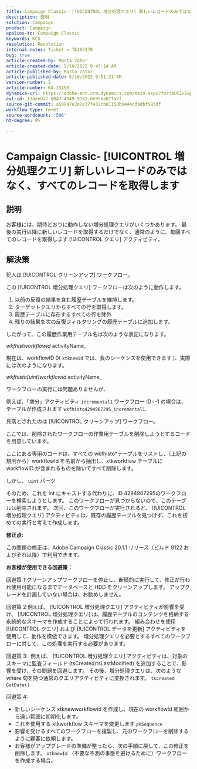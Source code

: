 ```yaml
---
title: Campaign Classic- [!UICONTROL 増分処理クエリ] 新しいレコードのみではなく、すべてのレコードを取得します
description: 説明
solution: Campaign
product: Campaign
applies-to: Campaign Classic
keywords: KCS
resolution: Resolution
internal-notes: Ticket = TK197178
bug: true
article-created-by: Marta Zator
article-created-date: 5/10/2022 9:47:14 AM
article-published-by: Marta Zator
article-published-date: 5/10/2022 9:51:21 AM
version-number: 2
article-number: KA-15190
dynamics-url: https://adobe-ent.crm.dynamics.com/main.aspx?forceUCI=1&pagetype=entityrecord&etn=knowledgearticle&id=ad8bd527-46d0-ec11-a7b5-00224809c101
exl-id: f3dee0a7-8047-4949-9162-de95ba07fa7f
source-git-commit: a59847e2e7e37f432cb01150b9444cd9dbf585df
workflow-type: tm+mt
source-wordcount: '506'
ht-degree: 0%

---
```


# Campaign Classic- [!UICONTROL 増分処理クエリ] 新しいレコードのみではなく、すべてのレコードを取得します

## 説明

お客様には、期待どおりに動作しない増分処理クエリがいくつかあります。 最後の実行以降に新しいレコードを取得するだけでなく、通常のように、毎回すべてのレコードを取得します [!UICONTROL クエリ] アクティビティ。

## 解決策

犯人は [!UICONTROL クリーンアップ] ワークフロー。

この [!UICONTROL 増分処理クエリ] ワークフローは次のように動作します。

1. 以前の反復の結果を含む履歴テーブルを維持します。
1. ターゲットクエリからすべての行を取得します。
1. 履歴テーブルに存在するすべての行を除外
1. 残りの結果を次の反復フィルタリングの履歴テーブルに追加します。

したがって、この履歴作業用テーブル名は次のような表記になります。

*wkfhistworkflowid* activityName_

現在は、workflowID 0( `xtknewid` では、負のシーケンスを使用できます )、実際には次のようになります。

*wkfhisto(uint)workflowid* activityName_

ワークフローの実行には問題ありませんが、

例えば、「増分」アクティビティ `incremental1` ワークフロー ID=-1 の場合は、テーブルが作成されます `wkfhisto4294967295_incremental1`.

見落とされたのは [!UICONTROL クリーンアップ] ワークフロー。

ここでは、削除されたワークフローの作業用テーブルを削除しようとするコードを用意しています。

ここにある専用のコードは、すべての wkfhisto\*テーブルをリストし、（上記の規則から）workflowId を名前から抽出し、xtkworkflow テーブルに workflowID が含まれるものを除いてすべて削除します。

しかし、 `uint` パーツ

そのため、これを int にキャストする代わりに、ID 4294967295のワークフローを検索しようとします。 このワークフローが見つからないので、このテーブルは削除されます。 次回、このワークフローが実行されると、 [!UICONTROL 増分処理クエリ] アクティビティは、既存の履歴テーブルを見つけず、これを初めての実行と考えて作成します。

<b>修正点:</b>

この問題の修正は、Adobe Campaign Classic 20.1.1 リリース（ビルド 9122 およびそれ以降）で利用できます。

<b>お客様が使用できる回避策：</b>

回避策 1:クリーンアップワークフローを停止し、断続的に実行して、修正が行われ使用可能になるまでデータベースと HDD をクリーンアップします。 アップグレードを計画していない場合は、お勧めしません。

回避策 2:例えば、 [!UICONTROL 増分処理クエリ] アクティビティが影響を受け、 [!UICONTROL 増分処理クエリ] は、履歴テーブルのコンテンツを格納する永続的なスキーマを作成することによって行われます。 組み合わせを使用 [!UICONTROL クエリ] および [!UICONTROL データを更新] アクティビティを使用して、動作を模倣できます。 増分処理クエリを必要とするすべてのワークフローに対して、この処理を実行する必要があります。

回避策 3:  例えば、 [!UICONTROL 増分処理クエリ] アクティビティは、対象のスキーマに監査フィールド (tsCreated/tsLastModified) を追加することで、影響を受け、その問題を回避します。 その後、増分処理クエリは、次のような where 句を持つ通常のクエリアクティビティに変換されます。 `tscreated GetDate()`.

回避策 4:

- 新しいシーケンス xtknewworkflowid を作成し、現在の workflowId 範囲から遠い範囲に初期化します。
- これを使用する xtkworkflow スキーマを変更します `pkSequence`
- 影響を受けるすべてのワークフローを複製し、元のワークフローを削除するように顧客に依頼します。
- お客様がアップグレードの準備が整ったら、次の手順に戻して、この修正を削除します。 `xtknewId` （不要な不測の事態を避けるために）ワークフローを作成する場合。
